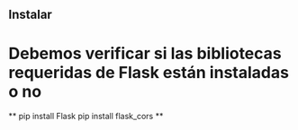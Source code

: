 ## Instalar
# Debemos verificar si las bibliotecas requeridas de Flask están instaladas o no

** pip install Flask
pip install flask_cors **